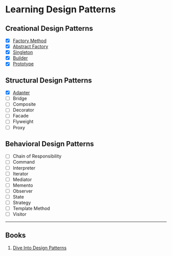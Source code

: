 # Learning Design Patterns

## Creational Design Patterns

- [x] [Factory Method](./Creational/FactoryMethod/)
- [x] [Abstract Factory](./Creational/AbstructFactory/)
- [x] [Singleton](./Creational/Singleton/)
- [x] [Builder](./Creational/Builder/)
- [x] [Prototype](./Creational/Prototype/)

## Structural Design Patterns

- [x] [Adapter](./Structural/Adapter/)
- [ ] Bridge
- [ ] Composite
- [ ] Decorator
- [ ] Facade
- [ ] Flyweight
- [ ] Proxy

## Behavioral Design Patterns

- [ ] Chain of Responsibility
- [ ] Command
- [ ] Interpreter
- [ ] Iterator
- [ ] Mediator
- [ ] Memento
- [ ] Observer
- [ ] State
- [ ] Strategy
- [ ] Template Method
- [ ] Visitor

---

## Books

1. [Dive Into Design Patterns](./Dive%20Into%20Design%20Patterns.pdf)

